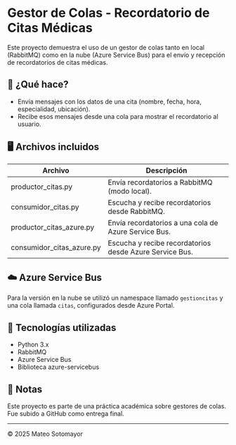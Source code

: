 # Gestor de Colas - Recordatorio de Citas Médicas

Este proyecto demuestra el uso de un gestor de colas tanto en local (RabbitMQ) como en la nube (Azure Service Bus) para el envío y recepción de recordatorios de citas médicas.

## 🔄 ¿Qué hace?

- Envía mensajes con los datos de una cita (nombre, fecha, hora, especialidad, ubicación).
- Recibe esos mensajes desde una cola para mostrar el recordatorio al usuario.

## 🖥️ Archivos incluidos

| Archivo                      | Descripción                                                                 |
|-----------------------------|-----------------------------------------------------------------------------|
| productor_citas.py          | Envía recordatorios a RabbitMQ (modo local).                               |
| consumidor_citas.py         | Escucha y recibe recordatorios desde RabbitMQ.                             |
| productor_citas_azure.py    | Envía recordatorios a una cola de Azure Service Bus.                       |
| consumidor_citas_azure.py   | Escucha y recibe recordatorios desde Azure Service Bus.                    |

## ☁️ Azure Service Bus

Para la versión en la nube se utilizó un namespace llamado `gestioncitas` y una cola llamada `citas`, configurados desde Azure Portal.

## 🚀 Tecnologías utilizadas

- Python 3.x
- RabbitMQ
- Azure Service Bus
- Biblioteca azure-servicebus

## 📌 Notas

Este proyecto es parte de una práctica académica sobre gestores de colas. Fue subido a GitHub como entrega final.

---

© 2025 Mateo Sotomayor
